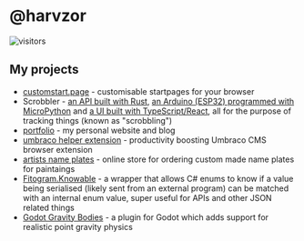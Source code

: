 # @harvzor

![visitors](https://visitor-badge.glitch.me/badge?page_id=harvzor.visitor-badge)

## My projects

- [customstart.page](https://github.com/custom-start-page/customstart.page) - customisable startpages for your browser
- Scrobbler - [an API built with Rust](https://github.com/Harvzor/scrobbler-server), [an Arduino (ESP32) programmed with MicroPython](https://github.com/Harvzor/scrobbler-arduino) and [a UI built with TypeScript/React](https://github.com/Harvzor/scrobbler-ui), all for the purpose of tracking things (known as "scrobbling")
- [portfolio](https://github.com/Harvzor/portfolio) - my personal website and blog
- [umbraco helper extension](https://github.com/Harvzor/Umbraco-Helper-Extension) - productivity boosting Umbraco CMS browser extension
- [artists name plates](https://artistsnameplates.co.uk) - online store for ordering custom made name plates for paintaings
- [Fitogram.Knowable](https://github.com/fitogram/Fitogram.Knowable) - a wrapper that allows C# enums to know if a value being serialised (likely sent from an external program) can be matched with an internal enum value, super useful for APIs and other JSON related things
- [Godot Gravity Bodies](https://github.com/Harvzor/godot-gravity-bodies) - a plugin for Godot which adds support for realistic point gravity physics

